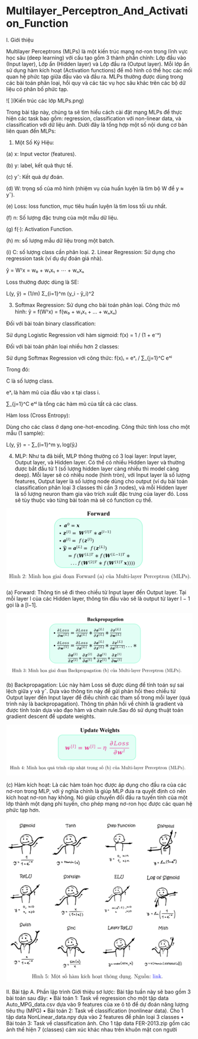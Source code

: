 # Multilayer_Perceptron_And_Activation_Function
I. Giới thiệu

Multilayer Perceptrons (MLPs) là một kiến trúc mạng nơ-ron trong lĩnh vực học sâu (deep
learning) với cấu tạo gồm 3 thành phần chính: Lớp đầu vào (Input layer), Lớp ẩn (Hidden layer)
và Lớp đầu ra (Output layer). Mỗi lớp ẩn sử dụng hàm kích hoạt (Activation functions) để mô
hình có thể học các mối quan hệ phức tạp giữa đầu vào và đầu ra. MLPs thường được dùng
trong các bài toán phân loại, hồi quy và các tác vụ học sâu khác trên các bộ dữ liệu có phân bố
phức tạp.

![ ](Kiến trúc các lớp MLPs.png)

Trong bài tập này, chúng ta sẽ tìm hiểu cách cài đặt mạng MLPs để thực hiện các task bao
gồm: regression, classification với non-linear data, và classification với dữ liệu ảnh. Dưới đây là
tổng hợp một số nội dung cơ bản liên quan đến MLPs:

1. Một Số Ký Hiệu:

(a) x: Input vector (features).

(b) y: label, kết quả thực tế.

(c) yˆ: Kết quả dự đoán.

(d) W: trọng số của mô hình (nhiệm vụ của huấn luyện là tìm bộ W để y ≈ yˆ).

(e) Loss: loss function, mục tiêu huấn luyện là tìm loss tối ưu nhất.

(f) n: Số lượng đặc trưng của một mẫu dữ liệu.

(g) f(·): Activation Function.

(h) m: số lượng mẫu dữ liệu trong một batch.

(i) C: số lượng class cần phân loại.
2. Linear Regression: Sử dụng cho regression task (ví dụ dự đoán giá nhà).

ŷ = Wᵀx = w₀ + w₁x₁ + ⋯ + wₙxₙ

Loss thường được dùng là SE:

L(y, ŷ) = (1/m) Σ_{i=1}^m (y_i - ŷ_i)^2

3. Softmax Regression: Sử dụng cho bài toán phân loại.
Công thức mô hình:
ŷ = f(Wᵀx) = f(w₀ + w₁x₁ + … + wₙxₙ)

Đối với bài toán binary classification:

Sử dụng Logistic Regression với hàm sigmoid:
f(x) = 1 / (1 + e⁻ˣ)

Đối với bài toán phân loại nhiều hơn 2 classes:

Sử dụng Softmax Regression với công thức:
f(x)ᵢ = eˣᵢ / ∑_{j=1}^C eˣʲ

Trong đó:

C là số lượng class.

eˣᵢ là hàm mũ của đầu vào x tại class i.

∑_{j=1}^C eˣʲ là tổng các hàm mũ của tất cả các class.

Hàm loss (Cross Entropy):

Dùng cho các class ở dạng one-hot-encoding. Công thức tính loss cho một mẫu (1 sample):

L(y, ŷ) = - ∑_{i=1}^m yᵢ log(ŷᵢ)

4. MLP: Như ta đã biết, MLP thông thường có 3 loại layer: Input layer, Output layer, và
Hidden layer. Có thể có nhiều Hidden layer và thường được bắt đầu từ 1 (số lượng hidden
layer càng nhiều thì model càng deep). Mỗi layer sẽ có nhiều node (hình tròn), với Input
layer là số lượng features, Output layer là số lượng node dùng cho output (ví dụ bài toán
classification phân loại 3 classes thì cần 3 nodes), và mỗi Hidden layer là số lượng neuron
tham gia vào trích xuất đặc trưng của layer đó. Loss sẽ tùy thuộc vào từng bài toán mà sẽ
có function cụ thể.

![ ](Forward_MLP.png)

(a) Forward: Thông tin sẽ đi theo chiều từ Input layer đến Output layer. Tại mỗi layer
l của các Hidden layer, thông tin đầu vào sẽ là output từ layer l − 1 gọi là a
[l−1].

![ ](Backpropagation_MLP.png)

(b) Backpropagation: Lúc này hàm Loss sẽ được dùng để tính toán sự sai lệch giữa y
và yˆ. Dựa vào thông tin này để gửi phản hồi theo chiều từ Output layer đến Input
layer để điều chỉnh các tham số trong mỗi layer (quá trình này là backpropagation).
Thông tin phản hồi về chính là gradient và được tính toán dựa vào đạo hàm và chain
rule.Sau đó sử dụng thuật toán gradient descent để update weights.

![ ](Update_weights.png)

(c) Hàm kích hoạt: Là các hàm toán học được áp dụng cho đầu ra của các nơ-ron trong
MLP, với ý nghĩa chính là giúp MLP đưa ra quyết định có nên kích hoạt nơ-ron hay
không. Nó giúp chuyển đổi đầu ra tuyến tính của một lớp thành một dạng phi tuyến,
cho phép mạng nơ-ron học được các quan hệ phức tạp hơn.

![ ](Activation_function.png)

II. Bài tập
A. Phần lập trình
Giới thiệu sơ lược: Bài tập tuần này sẽ bao gồm 3 bài toán sau đây:
• Bài toán 1: Task về regression cho một tập data Auto_MPG_data.csv dựa vào 9
features của xe ô tô để dự đoán năng lượng tiêu thụ (MPG)
• Bài toán 2: Task về classification (nonlinear data). Cho 1 tập data NonLinear_data.npy
dựa vào 2 features để phân loại 3 classes
• Bài toán 3: Task về classification ảnh. Cho 1 tập data FER-2013.zip gồm các ảnh thể
hiện 7 (classes) cảm xúc khác nhau trên khuôn mặt con người
